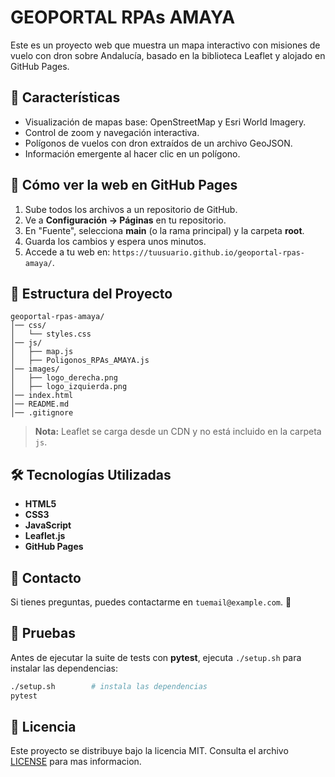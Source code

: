 # GEOPORTAL RPAs AMAYA

Este es un proyecto web que muestra un mapa interactivo con misiones de vuelo con dron sobre Andalucía, basado en la biblioteca Leaflet y alojado en GitHub Pages.

## 📌 Características
- Visualización de mapas base: OpenStreetMap y Esri World Imagery.
- Control de zoom y navegación interactiva.
- Polígonos de vuelos con dron extraídos de un archivo GeoJSON.
- Información emergente al hacer clic en un polígono.

## 🚀 Cómo ver la web en GitHub Pages
1. Sube todos los archivos a un repositorio de GitHub.
2. Ve a **Configuración → Páginas** en tu repositorio.
3. En "Fuente", selecciona **main** (o la rama principal) y la carpeta **root**.
4. Guarda los cambios y espera unos minutos.
5. Accede a tu web en: `https://tuusuario.github.io/geoportal-rpas-amaya/`.

## 📂 Estructura del Proyecto
```
geoportal-rpas-amaya/
│── css/
│   └── styles.css
│── js/
│   ├── map.js
│   ├── Poligonos_RPAs_AMAYA.js
│── images/
│   ├── logo_derecha.png
│   ├── logo_izquierda.png
│── index.html
│── README.md
│── .gitignore
```

> **Nota:** Leaflet se carga desde un CDN y no está incluido en la carpeta `js`.

## 🛠 Tecnologías Utilizadas
- **HTML5**
- **CSS3**
- **JavaScript**
- **Leaflet.js**
- **GitHub Pages**

## 📧 Contacto
Si tienes preguntas, puedes contactarme en `tuemail@example.com`. 🚀

## 🧪 Pruebas
Antes de ejecutar la suite de tests con **pytest**, ejecuta `./setup.sh` para instalar las dependencias:

```bash
./setup.sh        # instala las dependencias
pytest
```

## 📄 Licencia
Este proyecto se distribuye bajo la licencia MIT. Consulta el archivo [LICENSE](LICENSE) para mas informacion.
